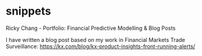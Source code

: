# snippets
Ricky Chang - Portfolio: Financial Predictive Modelling &amp; Blog Posts

I have written a blog post based on my work in Financial Markets Trade Surveillance:
https://kx.com/blog/kx-product-insights-front-running-alerts/
